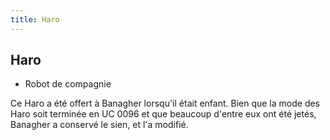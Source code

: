 ```yaml
---
title: Haro
---
```


Haro
----


- Robot de compagnie


Ce Haro a été offert à Banagher lorsqu'il était enfant. Bien que la mode des Haro soit terminée en UC 0096 et que beaucoup d'entre eux ont été jetés, Banagher a conservé le sien, et l'a modifié.

